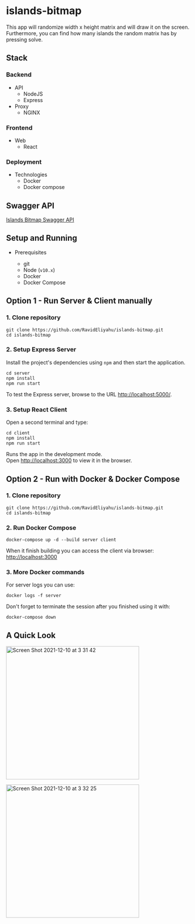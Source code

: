 # islands-bitmap
This app will randomize width x height matrix and will draw it on the screen. <br>
Furthermore, you can find how many islands the random matrix has by pressing solve.<br>

## Stack
### Backend

- API
  - NodeJS
  - Express
- Proxy
  - NGINX

### Frontend

- Web
  - React

### Deployment

- Technologies
  - Docker
  - Docker compose

## Swagger API
[Islands Bitmap Swagger API](https://app.swaggerhub.com/apis-docs/ravid-eliyahu/islands-bitmap/1.0.0)

## Setup and Running

- Prerequisites

  - git
  - Node (`v10.x`)
  - Docker
  - Docker Compose

## Option 1 - Run Server & Client manually
### 1. Clone repository 
```
git clone https://github.com/RavidEliyahu/islands-bitmap.git
cd islands-bitmap
```
### 2. Setup Express Server
Install the project's dependencies using `npm` and then start the application.
```
cd server
npm install
npm run start
```
To test the Express server, browse to the URL [http://localhost:5000/](http://localhost:5000/).

### 3. Setup React Client
Open a second terminal and type:
```
cd client
npm install
npm run start
```
Runs the app in the development mode.<br>
Open [http://localhost:3000](http://localhost:3000) to view it in the browser.

## Option 2 - Run with Docker & Docker Compose
### 1. Clone repository 
```
git clone https://github.com/RavidEliyahu/islands-bitmap.git
cd islands-bitmap
```
### 2. Run Docker Compose
```
docker-compose up -d --build server client
```
When it finish building you can access the client via browser: [http://localhost:3000](http://localhost:3000)
### 3. More Docker commands
For server logs you can use:
```
docker logs -f server
```
Don't forget to terminate the session after you finished using it with:
```
docker-compose down
```

## A Quick Look
<img width="363" alt="Screen Shot 2021-12-10 at 3 31 42" src="https://user-images.githubusercontent.com/46108499/145502115-f9a69835-7a74-426a-8a2c-c9dd781dd4c6.png"><br>

<img width="363" alt="Screen Shot 2021-12-10 at 3 32 25" src="https://user-images.githubusercontent.com/46108499/145502157-2a873d41-10e1-46e2-80ff-bdfbfa80b8dd.png">

